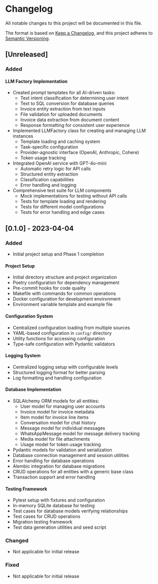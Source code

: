 # Changelog

All notable changes to this project will be documented in this file.

The format is based on [Keep a Changelog](https://keepachangelog.com/en/1.0.0/),
and this project adheres to [Semantic Versioning](https://semver.org/spec/v2.0.0.html).

## [Unreleased]

### Added

#### LLM Factory Implementation
- Created prompt templates for all AI-driven tasks:
  - Text intent classification for determining user intent
  - Text to SQL conversion for database queries
  - Invoice entity extraction from text inputs
  - File validation for uploaded documents
  - Invoice data extraction from document content
  - Response formatting for consistent user experience
- Implemented LLMFactory class for creating and managing LLM instances
  - Template loading and caching system
  - Task-specific configuration
  - Provider-agnostic interface (OpenAI, Anthropic, Cohere)
  - Token usage tracking
- Integrated OpenAI service with GPT-4o-mini
  - Automatic retry logic for API calls
  - Structured entity extraction
  - Classification capabilities
  - Error handling and logging
- Comprehensive test suite for LLM components
  - Mock implementations for testing without API calls
  - Tests for template loading and rendering
  - Tests for different model configurations
  - Tests for error handling and edge cases

## [0.1.0] - 2023-04-04

### Added

- Initial project setup and Phase 1 completion
  
#### Project Setup
- Initial directory structure and project organization
- Poetry configuration for dependency management
- Pre-commit hooks for code quality
- Makefile with commands for common operations
- Docker configuration for development environment
- Environment variable template and example file

#### Configuration System
- Centralized configuration loading from multiple sources
- YAML-based configuration in `config/` directory
- Utility functions for accessing configuration
- Type-safe configuration with Pydantic validators

#### Logging System
- Centralized logging setup with configurable levels
- Structured logging format for better parsing
- Log formatting and handling configuration

#### Database Implementation
- SQLAlchemy ORM models for all entities:
  - User model for managing user accounts
  - Invoice model for invoice metadata
  - Item model for invoice line items
  - Conversation model for chat history
  - Message model for individual messages
  - WhatsAppMessage model for message delivery tracking
  - Media model for file attachments
  - Usage model for token usage tracking
- Pydantic models for validation and serialization
- Database connection management and session utilities
- Error handling for database operations
- Alembic integration for database migrations
- CRUD operations for all entities with a generic base class
- Transaction support and error handling

#### Testing Framework
- Pytest setup with fixtures and configuration
- In-memory SQLite database for testing
- Test cases for database models verifying relationships
- Test cases for CRUD operations
- Migration testing framework
- Test data generation utilities and seed script

### Changed
- Not applicable for initial release

### Fixed
- Not applicable for initial release 